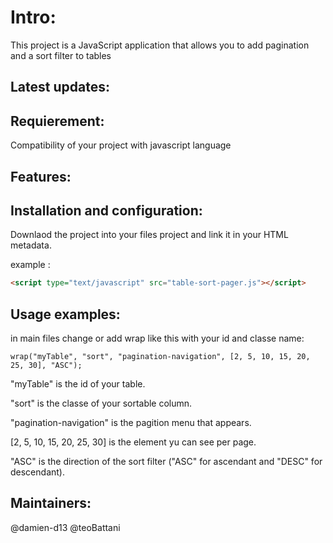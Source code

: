 # Intro:

This project is a JavaScript application that allows you to add pagination and a sort filter to tables

## Latest updates:

## Requierement:

Compatibility of your project with javascript language

## Features:

## Installation and configuration:

Downlaod the project into your files project and link it in your HTML metadata.

example :


```html
<script type="text/javascript" src="table-sort-pager.js"></script>

```


## Usage examples:

in main files change or add wrap like this with your id and classe name:

`
wrap("myTable", "sort", "pagination-navigation", [2, 5, 10, 15, 20, 25, 30], "ASC");
`

"myTable" is the id of your table.

"sort" is the classe of your sortable column.

"pagination-navigation" is the pagition menu that appears.

[2, 5, 10, 15, 20, 25, 30] is the element yu can see per page.

"ASC" is the direction of the sort filter ("ASC" for ascendant and "DESC" for descendant).


## Maintainers:

@damien-d13
@teoBattani
